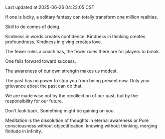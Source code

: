 Last updated at 2025-06-26 04:23:05 CST

If one is lucky, a solitary fantasy can totally transform one million realities.

Skill to do comes of doing.

Kindness in words creates confidence. Kindness in thinking creates profoundness. Kindness in giving creates love.

The fewer rules a coach has, the fewer rules there are for players to break.

One fails forward toward success.

The awareness of our own strength makes us modest.

The past has no power to stop you from being present now. Only your grievance about the past can do that.

We are made wise not by the recollection of our past, but by the responsibility for our future.

Don't look back. Something might be gaining on you.

Meditation is the dissolution of thoughts in eternal awareness or Pure consciousness without objectification, knowing without thinking, merging finitude in infinity.

